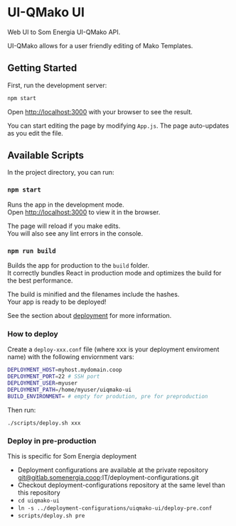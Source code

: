 # UI-QMako UI

Web UI to Som Energia UI-QMako API.

UI-QMako allows for a user friendly editing of Mako Templates.

## Getting Started

First, run the development server:

```bash
npm start
```

Open [http://localhost:3000](http://localhost:3000) with your browser to see the result.

You can start editing the page by modifying `App.js`. The page auto-updates as you edit the file.

## Available Scripts

In the project directory, you can run:

### `npm start`

Runs the app in the development mode.\
Open [http://localhost:3000](http://localhost:3000) to view it in the browser.

The page will reload if you make edits.\
You will also see any lint errors in the console.

### `npm run build`

Builds the app for production to the `build` folder.\
It correctly bundles React in production mode and optimizes the build for the best performance.

The build is minified and the filenames include the hashes.\
Your app is ready to be deployed!

See the section about [deployment](https://facebook.github.io/create-react-app/docs/deployment) for more information.

### How to deploy

Create a `deploy-xxx.conf` file (where xxx is your deployment enviroment name) with the following enviornment vars:

```bash
DEPLOYMENT_HOST=myhost.mydomain.coop
DEPLOYMENT_PORT=22 # SSH port
DEPLOYMENT_USER=myuser
DEPLOYMENT_PATH=/home/myuser/uiqmako-ui
BUILD_ENVIRONMENT= # empty for prodution, pre for preproduction
```

Then run:

```
./scripts/deploy.sh xxx
```

### Deploy in pre-production

This is specific for Som Energia deployment

- Deployment configurations are available at the private repository git@gitlab.somenergia.coop:IT/deployment-configurations.git
- Checkout deployment-configurations repository at the same level than this repository
- `cd uiqmako-ui`
- `ln -s ../deployment-configurations/uiqmako-ui/deploy-pre.conf`
- `scripts/deploy.sh pre`



